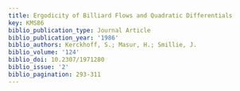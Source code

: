 ```yaml
---
title: Ergodicity of Billiard Flows and Quadratic Differentials
key: KMS86
biblio_publication_type: Journal Article
biblio_publication_year: '1986'
biblio_authors: Kerckhoff, S.; Masur, H.; Smillie, J.
biblio_volume: '124'
biblio_doi: 10.2307/1971280
biblio_issue: '2'
biblio_pagination: 293-311
---
```


